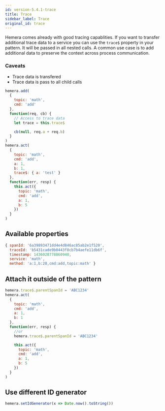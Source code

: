 ```yaml
---
id: version-5.4.1-trace
title: Trace
sidebar_label: Trace
original_id: trace
---
```


Hemera comes already with good tracing capablities.
If you want to transfer additional trace data to a service you can use the `trace$` property in your pattern. It will be passed in all nested calls. A common use case is to add additional data to preserve the context across process communication.

### Caveats

* Trace data is transfered
* Trace data is pass to all child calls

```js
hemera.add(
  {
    topic: 'math',
    cmd: 'add'
  },
  function(req, cb) {
    // Access to trace data
    let trace = this.trace$

    cb(null, req.a + req.b)
  }
)
hemera.act(
  {
    topic: 'math',
    cmd: 'add',
    a: 1,
    b: 1,
    trace$: { a: 'test' }
  },
  function(err, resp) {
    this.act({
      topic: 'math',
      cmd: 'add',
      a: 1,
      b: 5
    })
  }
)
```

## Available properties

```js
{ spanId: '6a39893471dd4e4d846ac85ab2e1f520',
  traceId: 'b5431cade9b0443f8cb7b4aefe11db6f',
  timestamp: 1436028778860940,
  service: 'math',
  method: 'a:1,b:20,cmd:add,topic:math' }
```

## Attach it outside of the pattern

```js
hemera.trace$.parentSpanId = 'ABC1234'
hemera.act(
  {
    topic: 'math',
    cmd: 'add',
    a: 1,
    b: 1
  },
  function(err, resp) {
    //or
    hemera.trace$.parentSpanId = 'ABC1234'

    this.act({
      topic: 'math',
      cmd: 'add',
      a: 1,
      b: 5
    })
  }
)
```

## Use different ID generator

```js
hemera.setIdGenerator(x => Date.now().toString())
```

